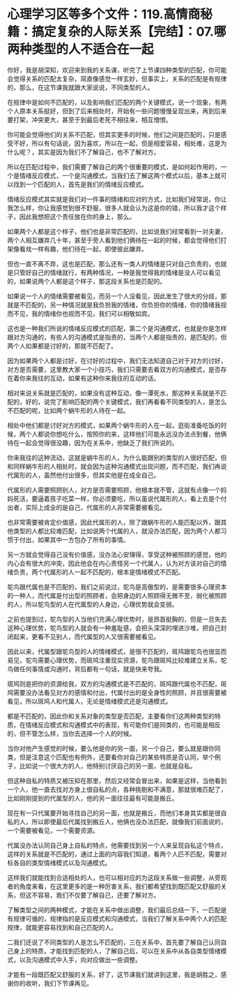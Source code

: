 # 心理学习区等多个文件：119.高情商秘籍：搞定复杂的人际关系【完结】：07.哪两种类型的人不适合在一起

你好，我是胡深知，欢迎来到我的关系课，听完了上节课四种类型的匹配，你可能会觉得关系的匹配太复杂，简直像感觉一样玄妙，但事实上，关系的匹配是有规律的，那么，在这节课我就跟大家说说，不同类型的人。

在规律中是如何不匹配的，以及影响我们匹配的两个关键模式，说一个现象，有两个人原本关系挺好，但到了后来相处时，开始有一些问题慢慢呈现出来，再到后来要打架，冲突更大，甚至于到最后老死不相往来，相互憎恨。

你可能会觉得他们的关系不匹配，但其实更多的时候，他们之间是匹配的，只是感受不好，所以有句话说，因为喜欢，所以在一起，但是相爱容易，相处难，这是为什么呢？，其实是因为我们不了解自己，也不了解对方。

所以在匹配过程中，我们需要了解自己的两个很重要的模式，是如何起作用的，一个是情绪反应模式，一个是沟通模式，当我们去了解这两个模式以后，基本上就可以找到一个匹配的人，首先是我们的情绪反应模式。

情绪反应模式其实就是我们对一件事的情绪和应对的方式，比如我们经常说，你让我怎么样，你让我感觉到很不舒服，很多人就会认为这是你的错，所以我才这个样子，因此我想把这个责任放在你的身上，那么。

如果两个人都是这个样子，他们也是非常匹配的，比如说我们经常看到一对夫妻，两个人相互嫌弃几十年，甚至于旁人看到他们俩待在一起的时候，都会觉得他们打架像看戏一样有趣，他们待在一起，即使彼此嫌弃。

但也一直不离不弃，这也是匹配，那么还有一类人的情绪是只对自己负责的，也就是只管好自己的情绪就行，有两种情况，一种是我觉得我的情绪是没人可以看见的，如果说两个人都是这个样子，那这段关系也是匹配的。

如果说一个人的情绪需要被看见，而另一个人没看见，因此发生了很大的分歧，那就是不匹配的，另一种情况就是我负担我的情绪，你负担你的情绪，你的情绪我视而不见，我的情绪你也视而不见，我们可以相敬如宾。

这也是一种我们所说的情绪反应模式的匹配，第二个是沟通模式，也就是你是怎样跟对方沟通的，有些人的沟通模式是指责的，当两个人都是指责的，是匹配的，但两个人如果都是讨好的，那就不匹配了。

因为如果两个人都是讨好，在讨好的过程中，我们无法知道自己对于对方的讨好，对方是否需要，这里教大家一个小技巧，我们只需要去看双方的沟通模式，是否存在着你来我往的互动，如果有这种你来我往的互动的话。

相对来说关系就是匹配的，如果没有这种互动，像一潭死水，那这种关系就是不匹配的，好的，说完了影响匹配的两个关键模式，我们再看看不同类型的人，是怎么不匹配的呢，比如两个蜗牛形的人待在一起。

相处中他们都是讨好对方的模式，如果两个蜗牛形的人在一起，逛街准备吃饭的时候，两个人都说你想吃什么，按照你的来，这样他们可能永远没办法点到餐，他俩待在一起会觉得很没趣，因为在关系中，他缺乏了我们所说的。

你来我往的这种流动，这就是蜗牛形的人，为什么能跟别的类型的人很好匹配，但和同样蜗牛形的人相处时，就会因为这种沟通模式出现问题，而不匹配，我们再说代属形的人，虽然他付出很多，但其实他是在成全自己。

代属形的人需要照顾别人，对方是否需要照顾，他根本就不管，这就有点像一个妈妈死活，要逼着孩子吃菜一样，你必须要吃，所以虽说代属形的人，看上去是个付出者，实际上成全的是自己，代属形的人非常需要被看见。

也非常需要被肯定价值感，因此代属形的人，除了跟蜗牛形的人能匹配以外，跟其他类型的人都比较难匹配，比如说两个代属的人，就没办法匹配，因为两个人都习惯于付出，如果其中一方包办了所有的事情。

另一方就会觉得自己没有价值感，没办法心安理得，享受这种被照顾的感觉，他的内心会有很大的冲突，因此他会在内心责怪另一个代属人，认为对方该对自己的情绪负责，两个代属形的人一起不匹配的，根本是情绪模式不匹配。

鸵鸟跟代属也是不匹配的，我们之前说过，鸵鸟是高傲型的，是需要很多心理资本的一种人，而代属是付出型的照顾者，会把身边的人照顾得无微不至，弱化被照顾的人，所以鸵鸟型的人在代属型的人身边，心理优势就会变弱。

之前也提到过，鸵鸟型的人当他们充满心理优势时，是昂首挺胸的，但是一旦失去这种心理优势，鸵鸟型的人就会有一种羞耻感，会把头深深的埋进沙堆，把自己封闭起来，更看不见别人，而代属型的人又很需要被看见。

因此以来，代属型跟鸵鸟型的人的情绪模式，是很不匹配的，斑鸠跟鸵鸟也很显而易见，鸵鸟需要心理优势，而斑鸠注重现实资源，鸵鸟跟斑鸠比较难建立关系，鸵鸟做任何事情或沟通时，背后都有一句话，就是快来夸我。

斑鸠则是把你的资源给我，双方的沟通模式是不匹配的，斑鸠跟代属也不匹配，斑鸠需要没办法看见对方的感情和付出，代属付出的是全身性的照顾，并且很需要被看见，所以斑鸠人和代属人，无论是情绪模式还是沟通模式。

都是不匹配的，因此你和关系对象的类型是否匹配，主要看你们这两种类型的特质，在情绪反应模式和沟通模式中的表现，有可能你们是同类的，也可能是相反的，但不管怎么样，当你去选择一个人的时候。

当你对他产生感觉的时候，要么他是你的另一面，另一个自己，要么就是跟你同类，但是注意这个匹配也有例外，还要看你对自己的某些特质是否认同，举个例子，比如说一个很大方的人，他特别讨厌自己的另一面，也就是自私。

但这种自私的特质又被压抑在那里，然后又经常会冒出来，如果是这样，当他看到一个人，他一直去找对方身上很自私的点，各种挑剔和不满意，那就很难匹配了，比如刚刚提到的代属型的人，他的另一面往往最有可能是搬丘。

现在有一只代属要开始寻找自己的另一面，也就是搬丘，而他们本身其实都是很自私的人，所以即使最后代属找到搬丘人，他俩也没办法匹配，就像我们前面说的，一个需要被看见，一个需要资源。

代属没办法认同自己身上自私的特点，他需要找到另一个人来呈现自私这个特点，这样的关系就是不匹配的，通过上面的内容我们知道，看两个人匹不匹配，需要对标各自的类型情绪模式以及沟通模式。

这样我们就能找到合适相处的人，也可以相对应的为这段关系做一些调整，从旁观者的角度来看，在这里更多的是一种厉害关系，我们都希望找到既匹配又舒服的关系，但这不容易，我们不仅要了解自己，还要了解对方。

了解类型之间的两种模式，才能在关系中做出调整，我们最后总结一下，一匹配是有规律可循的，规律指的是反应模式和沟通模式，当我们了解关系中两个人的匹配规律，就能更容易找到和自己匹配的人。

二我们还说了不同类型的人是怎么不匹配的，三在关系中，首先要了解自己认同自己身上的特质，才能找到匹配的人，了解自己后，可以在关系中从各自类型情绪模式，以及沟通模式中入手，向对应做出一些调整。

才能有一段既匹配又舒服的关系，好了，这节课我们就讲到这里，我是胡胜之，感谢你的收听，我们下节课再见。